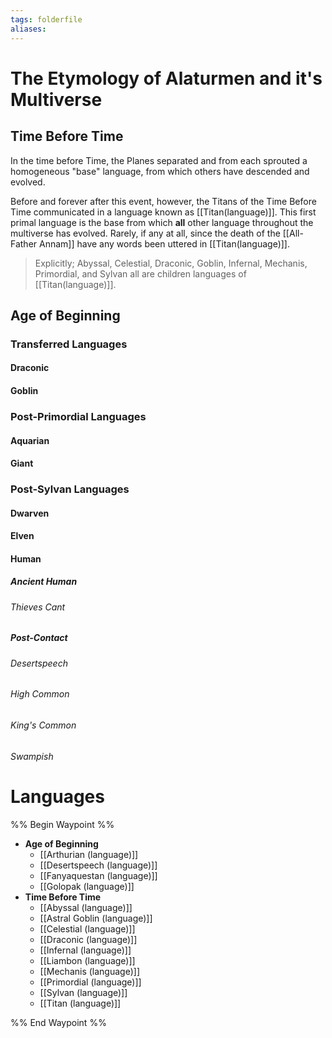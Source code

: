 ```yaml
---
tags: folderfile
aliases:
---
```

# The Etymology of Alaturmen and it's Multiverse
## Time Before Time
In the time before Time, the Planes separated and from each sprouted a homogeneous "base" language, from which others have descended and evolved. 

Before and forever after this event, however, the Titans of the Time Before Time communicated in a language known as [[Titan(language)]]. This first primal language is the base from which **all** other language throughout the multiverse has evolved. Rarely, if any at all, since the death of the [[All-Father Annam]] have any words been uttered in [[Titan(language)]]. 

> Explicitly; Abyssal, Celestial, Draconic, Goblin, Infernal, Mechanis, Primordial, and Sylvan all are children languages of [[Titan(language)]].

## Age of Beginning
### Transferred Languages
#### Draconic
#### Goblin
### Post-Primordial Languages
#### Aquarian
#### Giant
### Post-Sylvan Languages
#### Dwarven
#### Elven
#### Human
##### Ancient Human
###### Thieves Cant
##### Post-Contact
###### Desertspeech
###### High Common
###### King's Common
###### Swampish




# Languages
%% Begin Waypoint %%
- **Age of Beginning**
	- [[Arthurian (language)]]
	- [[Desertspeech (language)]]
	- [[Fanyaquestan (language)]]
	- [[Golopak (language)]]
- **Time Before Time**
	- [[Abyssal (language)]]
	- [[Astral Goblin (language)]]
	- [[Celestial (language)]]
	- [[Draconic (language)]]
	- [[Infernal (language)]]
	- [[Liambon (language)]]
	- [[Mechanis (language)]]
	- [[Primordial (language)]]
	- [[Sylvan (language)]]
	- [[Titan (language)]]

%% End Waypoint %%
